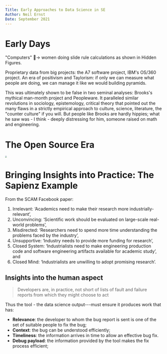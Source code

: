 ```yaml
---
Title: Early Approaches to Data Science in SE
Author: Neil Ernst
Date: September 2021
---
```


# Early Days

"Computers" → women doing slide rule calculations as shown in Hidden Figures. 

Proprietary data from big projects: the A7 software project, IBM's OS/360 project. An era of positivism and Taylorism: if only we can measure what people are doing, we can manage it like we would building pyramids.

This was ultimately shown to be false in two seminal analyses: Brooks's mythical man-month project and Peopleware. It paralleled similar revolutions in sociology, epistemology, critical theory that pointed out the many flaws in a strictly empirical approach to culture, science, literature, the "counter culture" if you will. But people like Brooks are hardly hippies; what he saw was - I think - deeply distressing for him, someone raised on math and engineering. 

# The Open Source Era

<img src="/Users/nernst/Library/Application Support/typora-user-images/Screen Shot 2021-09-14 at 14.12.25.png" style="zoom:33%;" />

# Bringing Insights into Practice: The Sapienz Example

From the SCAM Facebook paper:

1. Irrelevant: ‘Academics need to make their research more industrially-relevant’, 
2. Unconvincing: ‘Scientific work should be evaluated on large-scale real-world problems’, 
3. Misdirected: ‘Researchers need to spend more time understanding the problems faced by the industry’, 
4. Unsupportive: ‘Industry needs to provide more funding for research’, 
5. Closed System: ‘Industrialists need to make engineering production code and software engineering artifacts available for academic study’, and 
6. Closed Mind: ‘Industrialists are unwilling to adopt promising research’.

## Insights into the human aspect

> Developers are, in practice, not short of lists of fault and failure reports from which they might choose to act

Thus the tool - the data science output---must ensure it produces work that has:

* **Relevance**: the developer to whom the bug report is sent is one of the set of suitable people to fix the bug; 
* **Context**: the bug can be understood efficiently; 
* **Timeliness**: the information arrives in time to allow an effective bug fix. 
* **Debug payload**: the information provided by the tool makes the fix process efficient;